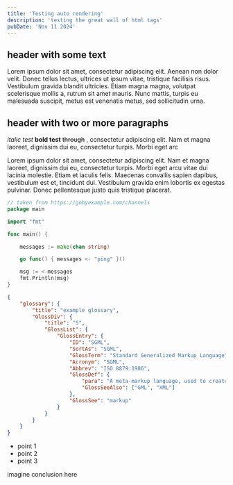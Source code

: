 ```yaml
---
title: 'Testing auto rendering'
description: 'testing the great wall of html tags'
pubDate: 'Nov 11 2024'
---
```


## header with some text
Lorem ipsum dolor sit amet, consectetur adipiscing elit. Aenean non dolor velit. Donec tellus lectus, ultrices ut ipsum vitae, tristique facilisis risus. Vestibulum gravida blandit ultricies. Etiam magna magna, volutpat scelerisque mollis a, rutrum sit amet mauris. Nunc mattis, turpis eu malesuada suscipit, metus est venenatis metus, sed sollicitudin urna. 

## header with two or more paragraphs
_italic test_ **bold test** ~~through~~ , consectetur adipiscing elit. Nam et magna laoreet, dignissim dui eu, consectetur turpis. Morbi eget arc 

Lorem ipsum dolor sit amet, consectetur adipiscing elit. Nam et magna laoreet, dignissim dui eu, consectetur turpis. Morbi eget arcu vitae dui lacinia molestie. Etiam et iaculis felis. Maecenas convallis sapien dapibus, vestibulum est et, tincidunt dui. Vestibulum gravida enim lobortis ex egestas pulvinar. Donec pellentesque justo quis tristique placerat.

```go
// taken from https://gobyexample.com/channels
package main

import "fmt"

func main() {

    messages := make(chan string)

    go func() { messages <- "ping" }()

    msg := <-messages
    fmt.Println(msg)
}
```

```json
{
    "glossary": {
        "title": "example glossary",
		"GlossDiv": {
            "title": "S",
			"GlossList": {
                "GlossEntry": {
                    "ID": "SGML",
					"SortAs": "SGML",
					"GlossTerm": "Standard Generalized Markup Language",
					"Acronym": "SGML",
					"Abbrev": "ISO 8879:1986",
					"GlossDef": {
                        "para": "A meta-markup language, used to create markup languages such as DocBook.",
						"GlossSeeAlso": ["GML", "XML"]
                    },
					"GlossSee": "markup"
                }
            }
        }
    }
}
```
* point 1
* point 2
* point 3

imagine conclusion here
